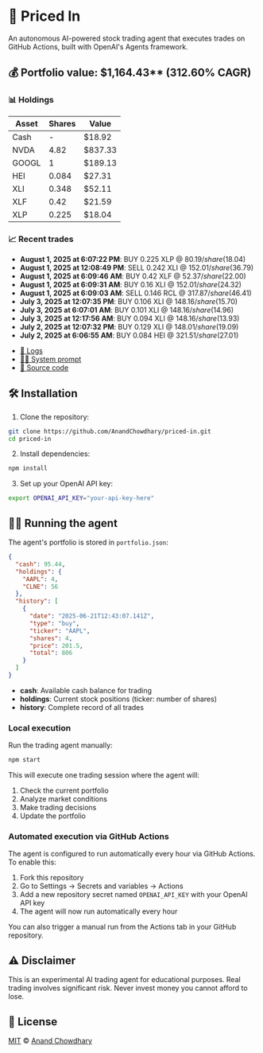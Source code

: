 # 🤖 Priced In

An autonomous AI-powered stock trading agent that executes trades on GitHub Actions, built with OpenAI's Agents framework.

<!-- auto start -->

## 💰 Portfolio value: $1,164.43** (312.60% CAGR)

### 📊 Holdings

| Asset | Shares | Value |
|-------|--------|-------|
| Cash | - | $18.92 |
| NVDA | 4.82 | $837.33 |
| GOOGL | 1 | $189.13 |
| HEI | 0.084 | $27.31 |
| XLI | 0.348 | $52.11 |
| XLF | 0.42 | $21.59 |
| XLP | 0.225 | $18.04 |

### 📈 Recent trades

- **August 1, 2025 at 6:07:22 PM**: BUY 0.225 XLP @ $80.19/share ($18.04)
- **August 1, 2025 at 12:08:49 PM**: SELL 0.242 XLI @ $152.01/share ($36.79)
- **August 1, 2025 at 6:09:46 AM**: BUY 0.42 XLF @ $52.37/share ($22.00)
- **August 1, 2025 at 6:09:31 AM**: BUY 0.16 XLI @ $152.01/share ($24.32)
- **August 1, 2025 at 6:09:03 AM**: SELL 0.146 RCL @ $317.87/share ($46.41)
- **July 3, 2025 at 12:07:35 PM**: BUY 0.106 XLI @ $148.16/share ($15.70)
- **July 3, 2025 at 6:07:01 AM**: BUY 0.101 XLI @ $148.16/share ($14.96)
- **July 3, 2025 at 12:17:56 AM**: BUY 0.094 XLI @ $148.16/share ($13.93)
- **July 2, 2025 at 12:07:32 PM**: BUY 0.129 XLI @ $148.01/share ($19.09)
- **July 2, 2025 at 6:06:55 AM**: BUY 0.084 HEI @ $321.51/share ($27.01)

<!-- auto end -->

- [🧠 Logs](./agent.log)
- [🧑‍💻 System prompt](./system-prompt.md)
- [📁 Source code](./agent.ts)

## 🛠️ Installation

1. Clone the repository:

```bash
git clone https://github.com/AnandChowdhary/priced-in.git
cd priced-in
```

2. Install dependencies:

```bash
npm install
```

3. Set up your OpenAI API key:

```bash
export OPENAI_API_KEY="your-api-key-here"
```

## 🏃‍♂️ Running the agent

The agent's portfolio is stored in `portfolio.json`:

```json
{
  "cash": 95.44,
  "holdings": {
    "AAPL": 4,
    "CLNE": 56
  },
  "history": [
    {
      "date": "2025-06-21T12:43:07.141Z",
      "type": "buy",
      "ticker": "AAPL",
      "shares": 4,
      "price": 201.5,
      "total": 806
    }
  ]
}
```

- **cash**: Available cash balance for trading
- **holdings**: Current stock positions (ticker: number of shares)
- **history**: Complete record of all trades

### Local execution

Run the trading agent manually:

```bash
npm start
```

This will execute one trading session where the agent will:

1. Check the current portfolio
2. Analyze market conditions
3. Make trading decisions
4. Update the portfolio

### Automated execution via GitHub Actions

The agent is configured to run automatically every hour via GitHub Actions. To enable this:

1. Fork this repository
2. Go to Settings → Secrets and variables → Actions
3. Add a new repository secret named `OPENAI_API_KEY` with your OpenAI API key
4. The agent will now run automatically every hour

You can also trigger a manual run from the Actions tab in your GitHub repository.

## ⚠️ Disclaimer

This is an experimental AI trading agent for educational purposes. Real trading involves significant risk. Never invest money you cannot afford to lose.

## 📄 License

[MIT](./LICENSE) © [Anand Chowdhary](https://anandchowdhary.com)
